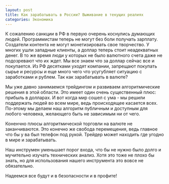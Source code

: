 ```yaml
---
layout: post
title: Как зарабатывать в России? Выживание в текущих реалиях
categories: Экономика
---
```


К сожалению санкции в РФ в первую очерень коснулись думающих людей. Программистам теперь не могут без боли получать зарплату. Создатели контента не могут монетизировать свое творчество. У многих ушли западные клиенты, а доллар теперь стоит неадекватных денег. В то же время люди у которых не было валютного счета даже не подозревают что их ждет. Мы все знаем что за доллар сейчас все и покупается. Из РФ десятками уходят компании, запрещают покупать сырье и ресурсы и еще много чего что усугубляет ситуацию с заработками и рублем. Так как зарабатывать в валюте?

Мы уже давно занимаемся трейдингом и развиваем алгоритмические решения в этой области. Это имеет один очень существенный плюс: прибыль в долларах. И вот когда мир сошел с ума - мы решили поддержать людей во всем мире, ведь происходящее касается всех. По-этому мы делаем наш алгоритм публичным и доступным для любого человека, желающего быть не зависимым ни от чего.

Коненчно плюсы алгоритмической торговли на валюте не заканчиваются. Это конечно же свобода перемещения, ведь главное что бы у ва был телефон под рукой. Трейдер может находить где угодно в мире и зарабатывать. 

Наш инструмен уменьшает порог входа, что бы не нужно было долго и мучительно изучать технических анализ. Хотя это тоже не плохо бы знать, но для использования нашего инструмента это вовсе не обязательно.

Надеемся все будут и в безопасности и в профите!